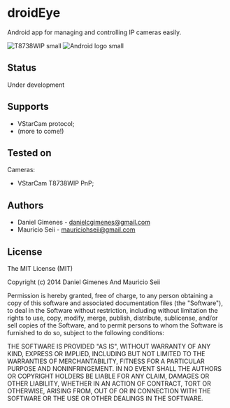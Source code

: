 droidEye
========

Android app for managing and controlling IP cameras easily.

![T8738WIP small](https://raw2.github.com/danielgimenes/droidEye/master/doc/T8738WIP_small.png) ![Android logo small](https://raw2.github.com/danielgimenes/droidEye/master/doc/android_small.png)

## Status

Under development

## Supports

- VStarCam protocol;
- (more to come!)

## Tested on

Cameras:
- VStarCam T8738WIP PnP;

## Authors

- Daniel Gimenes - danielcgimenes@gmail.com
- Mauricio Seii - mauriciohseii@gmail.com

## License

The MIT License (MIT)

Copyright (c) 2014 Daniel Gimenes And Mauricio Seii

Permission is hereby granted, free of charge, to any person obtaining a copy
of this software and associated documentation files (the "Software"), to deal
in the Software without restriction, including without limitation the rights
to use, copy, modify, merge, publish, distribute, sublicense, and/or sell
copies of the Software, and to permit persons to whom the Software is
furnished to do so, subject to the following conditions:

THE SOFTWARE IS PROVIDED "AS IS", WITHOUT WARRANTY OF ANY KIND, EXPRESS OR
IMPLIED, INCLUDING BUT NOT LIMITED TO THE WARRANTIES OF MERCHANTABILITY,
FITNESS FOR A PARTICULAR PURPOSE AND NONINFRINGEMENT. IN NO EVENT SHALL THE
AUTHORS OR COPYRIGHT HOLDERS BE LIABLE FOR ANY CLAIM, DAMAGES OR OTHER
LIABILITY, WHETHER IN AN ACTION OF CONTRACT, TORT OR OTHERWISE, ARISING FROM,
OUT OF OR IN CONNECTION WITH THE SOFTWARE OR THE USE OR OTHER DEALINGS IN THE
SOFTWARE.
